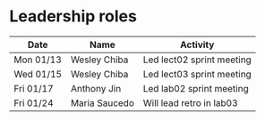 # Leadership roles

| Date      | Name              | Activity                                               |
|-----------|-------------------|--------------------------------------------------------|
| Mon 01/13 | Wesley Chiba      | Led lect02 sprint meeting                              | 
| Wed 01/15 | Wesley Chiba      | Led lect03 sprint meeting                              | 
| Fri 01/17 | Anthony Jin       | Led lab02 sprint meeting                               | 
| Fri 01/24 | Maria Saucedo     | Will lead retro in lab03                               |
